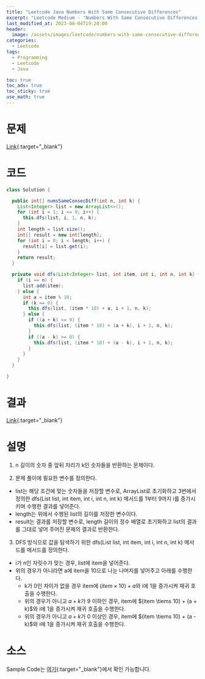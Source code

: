 ```yaml
---
title: "Leetcode Java Numbers With Same Consecutive Differences"
excerpt: "Leetcode Medium - 'Numbers With Same Consecutive Differences' 문제 Java 풀이"
last_modified_at: 2023-08-04T19:20:00
header:
  image: /assets/images/leetcode/numbers-with-same-consecutive-differences.png
categories:
  - Leetcode
tags:
  - Programming
  - Leetcode
  - Java

toc: true
toc_ads: true
toc_sticky: true
use_math: true
---
```

# 문제
[Link](https://leetcode.com/problems/numbers-with-same-consecutive-differences){:target="_blank"}

# 코드
```java
class Solution {

  public int[] numsSameConsecDiff(int n, int k) {
    List<Integer> list = new ArrayList<>();
    for (int i = 1; i <= 9; i++) {
      this.dfs(list, i, 1, n, k);
    }
    int length = list.size();
    int[] result = new int[length];
    for (int i = 0; i < length; i++) {
      result[i] = list.get(i);
    }
    return result;
  }

  private void dfs(List<Integer> list, int item, int i, int n, int k) {
    if (i == n) {
      list.add(item);
    } else {
      int a = item % 10;
      if (k == 0) {
        this.dfs(list, (item * 10) + a, i + 1, n, k);
      } else {
        if ((a + k) <= 9) {
          this.dfs(list, (item * 10) + (a + k), i + 1, n, k);
        }
        if ((a - k) >= 0) {
          this.dfs(list, (item * 10) + (a - k), i + 1, n, k);
        }
      }
    }
  }

}
```

# 결과
[Link](https://leetcode.com/problems/numbers-with-same-consecutive-differences/submissions/1011953675/){:target="_blank"}

# 설명
1. n 길이의 숫자 중 앞뒤 자리가 k인 숫자들을 반환하는 문제이다.

2. 문제 풀이에 필요한 변수를 정의한다.
- list는 해당 조건에 맞는 숫자들을 저장할 변수로, ArrayList로 초기화하고 3번에서 정의한 dfs(List<Integer> list, int item, int i, int n, int k) 메서드를 1부터 9까지 i를 증가시키며 수행한 결과를 넣어준다.
- length는 위에서 수행된 list의 길이를 저장한 변수이다.
- result는 결과를 저장할 변수로, length 길이의 정수 배열로 초기화하고 list의 결과를 그대로 넣어 주어진 문제의 결과로 반환한다.

3. DFS 방식으로 값을 탐색하기 위한 dfs(List<Integer> list, int item, int i, int n, int k) 메서드를 메서드를 정의한다.
- i가 n인 자릿수가 맞는 경우, list에 item을 넣어준다.
- 위의 경우가 아니라면 a에 item을 10으로 나눈 나머지를 넣어주고 아래를 수행한다.
  - k가 0인 차이가 없을 경우 item에 $(item \times 10) + a$와 i에 1을 증가시켜 재귀 호출을 수행한다.
  - 위의 경우가 아니고 $a + k$가 9 이하인 경우, item에 $(item \tiems 10) + (a + k)$와 i에 1을 증가시켜 재귀 호출을 수행한다.
  - 위의 경우가 아니고 $a + k$가 0 이상인 경우, item에 $(item \tiems 10) + (a - k)$와 i에 1을 증가시켜 재귀 호출을 수행한다.

# 소스
Sample Code는 [여기](https://github.com/GracefulSoul/leetcode/blob/master/src/main/java/gracefulsoul/problems/NumbersWithSameConsecutiveDifferences.java){:target="_blank"}에서 확인 가능합니다.